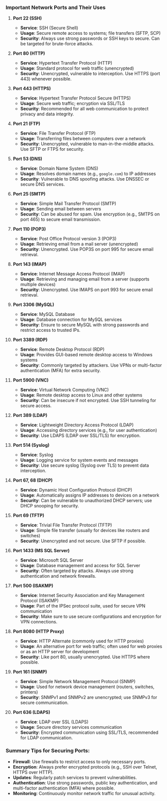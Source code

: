 ### Important Network Ports and Their Uses

1. **Port 22 (SSH)**
    
    - **Service**: SSH (Secure Shell)
    - **Usage**: Secure remote access to systems; file transfers (SFTP, SCP)
    - **Security**: Always use strong passwords or SSH keys to secure. Can be targeted for brute-force attacks.
2. **Port 80 (HTTP)**
    
    - **Service**: Hypertext Transfer Protocol (HTTP)
    - **Usage**: Standard protocol for web traffic (unencrypted)
    - **Security**: Unencrypted, vulnerable to interception. Use HTTPS (port 443) whenever possible.
3. **Port 443 (HTTPS)**
    
    - **Service**: Hypertext Transfer Protocol Secure (HTTPS)
    - **Usage**: Secure web traffic; encryption via SSL/TLS
    - **Security**: Recommended for all web communication to protect privacy and data integrity.
4. **Port 21 (FTP)**
    
    - **Service**: File Transfer Protocol (FTP)
    - **Usage**: Transferring files between computers over a network
    - **Security**: Unencrypted, vulnerable to man-in-the-middle attacks. Use SFTP or FTPS for security.
5. **Port 53 (DNS)**
    
    - **Service**: Domain Name System (DNS)
    - **Usage**: Resolves domain names (e.g., `google.com`) to IP addresses
    - **Security**: Vulnerable to DNS spoofing attacks. Use DNSSEC or secure DNS services.
6. **Port 25 (SMTP)**
    
    - **Service**: Simple Mail Transfer Protocol (SMTP)
    - **Usage**: Sending email between servers
    - **Security**: Can be abused for spam. Use encryption (e.g., SMTPS on port 465) to secure email transmission.
7. **Port 110 (POP3)**
    
    - **Service**: Post Office Protocol version 3 (POP3)
    - **Usage**: Retrieving email from a mail server (unencrypted)
    - **Security**: Unencrypted. Use POP3S on port 995 for secure email retrieval.
8. **Port 143 (IMAP)**
    
    - **Service**: Internet Message Access Protocol (IMAP)
    - **Usage**: Retrieving and managing email from a server (supports multiple devices)
    - **Security**: Unencrypted. Use IMAPS on port 993 for secure email retrieval.
9. **Port 3306 (MySQL)**
    
    - **Service**: MySQL Database
    - **Usage**: Database connection for MySQL services
    - **Security**: Ensure to secure MySQL with strong passwords and restrict access to trusted IPs.
10. **Port 3389 (RDP)**
    
    - **Service**: Remote Desktop Protocol (RDP)
    - **Usage**: Provides GUI-based remote desktop access to Windows systems
    - **Security**: Commonly targeted by attackers. Use VPNs or multi-factor authentication (MFA) for extra security.
11. **Port 5900 (VNC)**
    
    - **Service**: Virtual Network Computing (VNC)
    - **Usage**: Remote desktop access to Linux and other systems
    - **Security**: Can be insecure if not encrypted. Use SSH tunneling for secure access.
12. **Port 389 (LDAP)**
    
    - **Service**: Lightweight Directory Access Protocol (LDAP)
    - **Usage**: Accessing directory services (e.g., for user authentication)
    - **Security**: Use LDAPS (LDAP over SSL/TLS) for encryption.
13. **Port 514 (Syslog)**
    
    - **Service**: Syslog
    - **Usage**: Logging service for system events and messages
    - **Security**: Use secure syslog (Syslog over TLS) to prevent data interception.
14. **Port 67, 68 (DHCP)**
    
    - **Service**: Dynamic Host Configuration Protocol (DHCP)
    - **Usage**: Automatically assigns IP addresses to devices on a network
    - **Security**: Can be vulnerable to unauthorized DHCP servers; use DHCP snooping for security.
15. **Port 69 (TFTP)**
    
    - **Service**: Trivial File Transfer Protocol (TFTP)
    - **Usage**: Simple file transfer (usually for devices like routers and switches)
    - **Security**: Unencrypted and not secure. Use SFTP if possible.
16. **Port 1433 (MS SQL Server)**
    
    - **Service**: Microsoft SQL Server
    - **Usage**: Database management and access for SQL Server
    - **Security**: Often targeted by attacks. Always use strong authentication and network firewalls.
17. **Port 500 (ISAKMP)**
    
    - **Service**: Internet Security Association and Key Management Protocol (ISAKMP)
    - **Usage**: Part of the IPSec protocol suite, used for secure VPN communication
    - **Security**: Make sure to use secure configurations and encryption for VPN connections.
18. **Port 8080 (HTTP Proxy)**
    
    - **Service**: HTTP Alternate (commonly used for HTTP proxies)
    - **Usage**: An alternative port for web traffic; often used for web proxies or as an HTTP server for development
    - **Security**: Like port 80, usually unencrypted. Use HTTPS where possible.
19. **Port 161 (SNMP)**
    
    - **Service**: Simple Network Management Protocol (SNMP)
    - **Usage**: Used for network device management (routers, switches, printers)
    - **Security**: SNMPv1 and SNMPv2 are unencrypted; use SNMPv3 for secure communication.
20. **Port 636 (LDAPS)**
    
    - **Service**: LDAP over SSL (LDAPS)
    - **Usage**: Secure directory services communication
    - **Security**: Encrypted communication using SSL/TLS, recommended for LDAP communication.

### Summary Tips for Securing Ports:

- **Firewall**: Use firewalls to restrict access to only necessary ports.
- **Encryption**: Always prefer encrypted protocols (e.g., SSH over Telnet, HTTPS over HTTP).
- **Updates**: Regularly patch services to prevent vulnerabilities.
- **Authentication**: Use strong passwords, public key authentication, and multi-factor authentication (MFA) where possible.
- **Monitoring**: Continuously monitor network traffic for unusual activity.